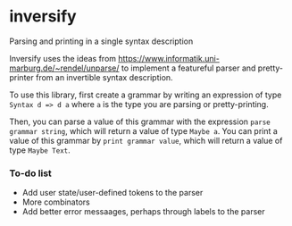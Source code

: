 # inversify

Parsing and printing in a single syntax description

Inversify uses the ideas from https://www.informatik.uni-marburg.de/~rendel/unparse/  to implement a featureful parser and pretty-printer from an invertible syntax description.

To use this library, first create a grammar by writing an expression of type `Syntax d => d a` where `a` is the type you are parsing or pretty-printing.

Then, you can parse a value of this grammar with the expression `parse grammar string`, which will return a value of type `Maybe a`. You can print a value of this grammar by `print grammar value`, which will return a value of type `Maybe Text`. 

### To-do list

- Add user state/user-defined tokens to the parser
- More combinators
- Add better error messaages, perhaps through labels to the parser